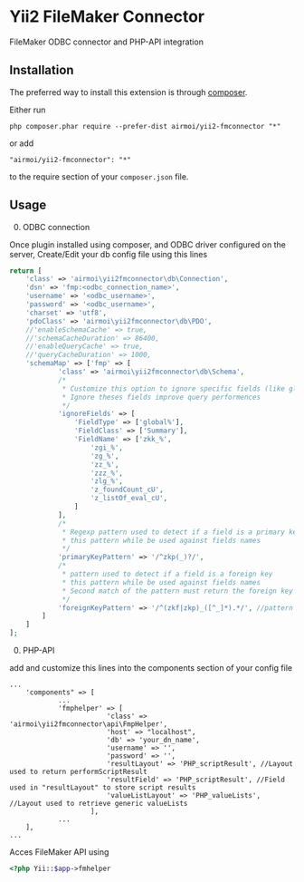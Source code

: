 Yii2 FileMaker Connector
========================
FileMaker ODBC connector and PHP-API integration

Installation
------------

The preferred way to install this extension is through [composer](http://getcomposer.org/download/).

Either run

```
php composer.phar require --prefer-dist airmoi/yii2-fmconnector "*"
```

or add

```
"airmoi/yii2-fmconnector": "*"
```

to the require section of your `composer.json` file.


Usage
-----
0. ODBC connection

Once plugin installed using composer, and ODBC driver configured on the server,
Create/Edit your db config file using this lines
```php
return [
    'class' => 'airmoi\yii2fmconnector\db\Connection',
    'dsn' => 'fmp:<odbc_connection_name>',
    'username' => '<odbc_username>',
    'password' => '<odbc_username>',
    'charset' => 'utf8',
    'pdoClass' => 'airmoi\yii2fmconnector\db\PDO',
    //'enableSchemaCache' => true,
    //'schemaCacheDuration' => 86400,
    //'enableQueryCache' => true,
    //'queryCacheDuration' => 1000,
    'schemaMap' => ['fmp' => [
            'class' => 'airmoi\yii2fmconnector\db\Schema',
            /* 
             * Customize this option to ignore specific fields (like global/utils fields) which you don't want to get access
             * Ignore theses fields improve query performences
             */
            'ignoreFields' => [
                'FieldType' => ['global%'],
                'FieldClass' => ['Summary'],
                'FieldName' => ['zkk_%',
                    'zgi_%',
                    'zg_%',
                    'zz_%',
                    'zzz_%',
                    'zlg_%',
                    'z_foundCount_cU',
                    'z_listOf_eval_cU',
                ]
            ],
            /* 
             * Regexp pattern used to detect if a field is a primary key
             * this pattern while be used against fields names
             */
            'primaryKeyPattern' => '/^zkp(_)?/',
            /* 
             * pattern used to detect if a field is a foreign key
             * this pattern while be used against fields names
             * Second match of the pattern must return the foreign key trigram (XXX)
             */
            'foreignKeyPattern' => '/^(zkf|zkp)_([^_]*).*/', //pattern used to detect if a field is a foreign key
        ]
    ]
];
```
0. PHP-API

add and customize this lines into the components section of your config file

```
...
    'components" => [
            ...
            'fmphelper' => [
                        'class' => 'airmoi\yii2fmconnector\api\FmpHelper',
                        'host' => "localhost",
                        'db' => 'your_dn_name',
                        'username' => '',
                        'password' => '',
                        'resultLayout' => 'PHP_scriptResult', //Layout used to return performScriptResult
                        'resultField' => 'PHP_scriptResult', //Field used in "resultLayout" to store script results
                        'valueListLayout' => 'PHP_valueLists', //Layout used to retrieve generic valueLists
                    ],
            ...
    ],
...
```

Acces FileMaker API using
```php
<?php Yii::$app->fmhelper
